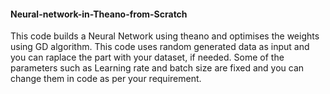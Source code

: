 #### Neural-network-in-Theano-from-Scratch
This code builds a Neural Network using theano and optimises the weights using GD algorithm.
This code uses random generated data as input and you can raplace the part with your dataset, if needed.
Some of the parameters such as Learning rate and batch size are fixed and you can change them in code as per your requirement.

